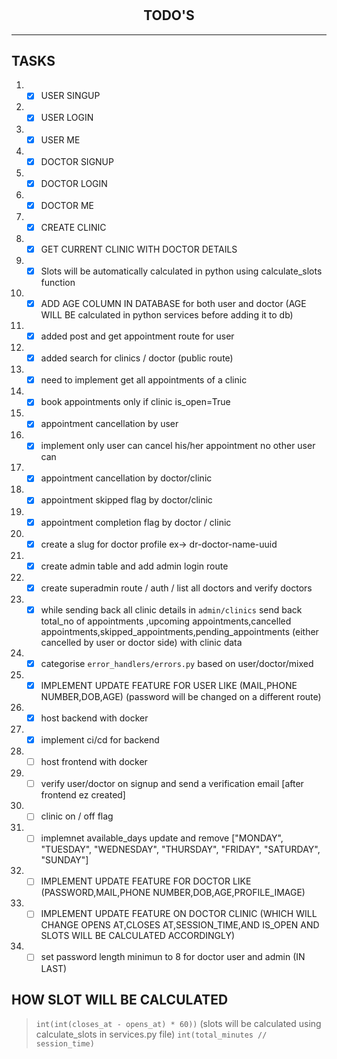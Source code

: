 #

<h2 align='center'>TODO'S</h2>
<hr>

## TASKS

1. - [X] USER SINGUP
1. - [X] USER LOGIN
1. - [X] USER ME
1. - [X] DOCTOR SIGNUP
1. - [X] DOCTOR LOGIN
1. - [X] DOCTOR ME
1. - [X] CREATE CLINIC
1. - [X] GET CURRENT CLINIC WITH DOCTOR DETAILS
1. - [x] Slots will be automatically calculated in python using calculate_slots function
1. - [x] ADD AGE COLUMN IN DATABASE for both user and doctor (AGE WILL BE calculated in python services before adding it to db)
1. - [x] added post and get appointment route for user
1. - [x] added search for clinics / doctor (public route)
1. - [x] need to implement get all appointments of a clinic
1. - [x] book appointments only if clinic is_open=True
1. - [x] appointment cancellation by user
1. - [x] implement only user can cancel his/her appointment no other user can
1. - [x] appointment cancellation by doctor/clinic
1. - [x] appointment skipped flag by doctor/clinic
1. - [x] appointment completion  flag by doctor / clinic
1. - [x] create a slug for doctor profile ex-> dr-doctor-name-uuid
1. - [x] create admin table and add admin login route
1. - [x] create superadmin route / auth / list all doctors and verify doctors
1. - [x] while sending back all clinic details in `admin/clinics` send back total_no of appointments ,upcoming appointments,cancelled appointments,skipped_appointments,pending_appointments (either cancelled by user or doctor side) with clinic data
1. - [x] categorise `error_handlers/errors.py` based on user/doctor/mixed
1. - [x] IMPLEMENT UPDATE FEATURE FOR USER LIKE (MAIL,PHONE NUMBER,DOB,AGE) (password will be changed on a different route)
1. - [x] host backend with docker
1. - [x] implement ci/cd for backend
1. - [ ] host frontend with docker
1. - [ ] verify user/doctor on signup and send a verification email [after frontend ez created]
1. - [ ] clinic on / off flag
1. - [ ] implemnet available_days update and remove ["MONDAY", "TUESDAY", "WEDNESDAY", "THURSDAY", "FRIDAY", "SATURDAY", "SUNDAY"]
1. - [ ] IMPLEMENT UPDATE FEATURE FOR DOCTOR LIKE (PASSWORD,MAIL,PHONE NUMBER,DOB,AGE,PROFILE_IMAGE)
1. - [ ] IMPLEMENT UPDATE FEATURE ON DOCTOR CLINIC (WHICH WILL CHANGE OPENS AT,CLOSES AT,SESSION_TIME,AND IS_OPEN AND SLOTS WILL BE CALCULATED ACCORDINGLY)
1. - [ ] set password length minimun to 8 for doctor user and admin (IN LAST)

## HOW SLOT WILL BE CALCULATED

> `int(int(closes_at - opens_at) * 60))` (slots will be calculated using calculate_slots in services.py file)
> `int(total_minutes // session_time)`
